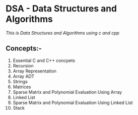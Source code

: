 # DSA - Data Structures and Algorithms
*This is Data Structures and Algorithms using c and cpp*

## Concepts:-
1. Essential C and C++ concpets
2. Recursion
3. Array Representation
4. Array ADT
5. Strings
6. Matrices
7. Sparse Matrix and Polynomial Evaluation Using Array
8. Linked List
9. Sparse Matrix and Polynomial Evaluation Using Linked List
10. Stack